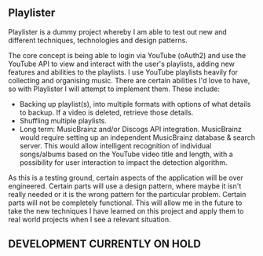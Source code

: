 ## Playlister
Playlister is a dummy project whereby I am able to test out new and different techniques, technologies and design patterns.

The core concept is being able to login via YouTube (oAuth2) and use the YouTube API to view and interact with the user's playlists, adding new features and abilities to the playlists. I use YouTube playlists heavily for collecting and organising music. There are certain abilities I'd love to have, so with Playlister I will attempt to implement them. These include:
- Backing up playlist(s), into multiple formats with options of what details to backup. If a video is deleted, retrieve those details.
- Shuffling multiple playlists. 
- Long term: MusicBrainz and/or Discogs API integration. MusicBrainz would require setting up an independent MusicBrainz database & search server. This would allow intelligent recognition of individual songs/albums based on the YouTube video title and length, with a possibility for user interaction to impact the detection algorithm.

As this is a testing ground, certain aspects of the application will be over engineered. Certain parts will use a design pattern, where maybe it isn't really needed or it is the wrong pattern for the particular problem. Certain parts will not be completely functional. This will allow me in the future to take the new techniques I have learned on this project and apply them to real world projects when I see a relevant situation.

## DEVELOPMENT CURRENTLY ON HOLD
